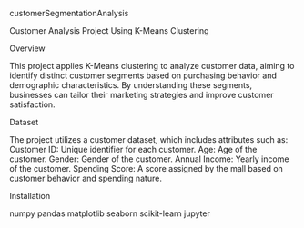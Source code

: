customerSegmentationAnalysis

Customer Analysis Project Using K-Means Clustering

Overview

This project applies K-Means clustering to analyze customer data, aiming to identify distinct customer segments based on purchasing behavior and demographic characteristics. By understanding these segments, businesses can tailor their marketing strategies and improve customer satisfaction.


Dataset

The project utilizes a customer dataset, which includes attributes such as:
Customer ID: Unique identifier for each customer.
Age: Age of the customer.
Gender: Gender of the customer.
Annual Income: Yearly income of the customer.
Spending Score: A score assigned by the mall based on customer behavior and spending nature.

Installation

numpy
pandas
matplotlib
seaborn
scikit-learn
jupyter


